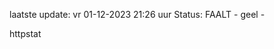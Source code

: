 laatste update: 
vr 01-12-2023 21:26   uur 
Status: FAALT - geel - 
<div class="service Y">httpstat</div>